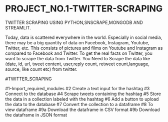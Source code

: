 # PROJECT_NO.1-TWITTER-SCRAPING

TWITTER SCRAPING USING PYTHON,SNSCRAPE,MONGODB AND STREAMLIT.


Today, data is scattered everywhere in the world. Especially in social media, there may be a big quantity of data on Facebook, Instagram, Youtube, Twitter, etc. This consists of pictures and films on Youtube and Instagram as compared to Facebook and Twitter. To get the real facts on Twitter, you want to scrape the data from Twitter. You Need to Scrape the data like (date, id, url, tweet content, user,reply count, retweet count,language, source, like count etc) from twitter.


#TWITTER_SCRAPING

#1-Import_required_modules
#2 Create a text input for the hashtag
#3 Connect to the database
#4 Scrape tweets containing the hashtag
#5 Store the data in a collection labeled with the hashtag
#6 Add a button to upload the data to the database
#7 Convert the collection to a dataframe
#8 To view dataframe
#9a Download the dataframe in CSV format
#9b Download the dataframe in JSON format
